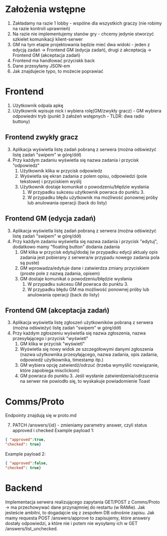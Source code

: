 # Założenia wstępne
1. Zakładamy na razie 1 lobby - wspólne dla wszystkich graczy (nie robimy na razie kontroli uprawnień)
2. Na razie nie implementujemy stanów gry - chcemy jedynie stworzyć szkielet komunikacji klient-serwer
3. GM na tym etapie projektowania będzie mieć dwa widoki - jeden z edycją zadań -> Frontend GM (edycja zadań), drugi z akceptacją -> Frontend GM (akceptacja zadań)
4. Frontend ma handlować przyciskk back
5. Dane przesyłamy JSON-em
6. Jak znajdujecie typo, to możecie poprawiać

# Frontend
1. Użytkownik odpala apkę
2. Użytkownik wpisuje nick i wybiera rolę(GM/zwykły gracz) - GM wybiera odpowiedni tryb (punkt 3 założeń wstępnych - TLDR: dwa radio buttony)

## Frontend zwykły gracz
3. Aplikacja wyświetla listę zadań pobraną z serwera (można odświeżyć listę zadań "swipem" w górę/dół)
4. Przy każdym zadaniu wyświetla się nazwa zadania i przycisk "odpowiedz"
    1. Użytkownik klika w przycisk odpowiedz
    2. Wyświetla się ekran zadania z polem opisu, odpowiedzi (pole tekstowe) i przyciskiem wyślij
    3. Użytkownik dostaje komunikat o powodzeniu/błędzie wysłania
        1. W przypadku sukcesu użytkownik powraca do punktu 3.
        2. W przypadku błędu użytkownik ma możliwość ponownej próby lub anulowania operacji (back do listy)

## Frontend GM (edycja zadań)
3. Aplikacja wyświetla listę zadań pobraną z serwera (można odświeżyć listę zadań "swipem" w górę/dół)
4. Przy każdym zadaniu wyświetla się nazwa zadania i przycisk "edytuj", dodatkowo mamy "floating button" dodania zadania
    1. GM klika w przycisk edytuj/dodaj (w przypadku edycji aktualy opis zadania jest pobierany z serwera/w przypadu nowego zadania pola są puste)
    2. GM wprowadza/edytuje dane i zatwierdza zmiany przyciskiem (proste pole z nazwą zadania, opisem)
    3. GM dostaje komunikat o powodzeniu/błędzie wysłania
        1. W przypadku sukcesu GM powraca do punktu 3.
        2. W przypadku błędu GM ma możliwość ponownej próby lub anulowania operacji (back do listy)

## Frontend GM (akceptacja zadań)
3. Aplikacja wyświetla listę zgłoszeń użytkowników pobraną z serwera (można odświeżyć listę zadań "swipem" w górę/dół)
4. Przy każdym zgłoszeniu wyświetla się nazwa zgłoszenia, nazwa przesyłającego i przycisk "wyświetl"
    1. GM klika w przycisk "wyświetl"
    2. Wyświetla się nowy widok ze szczegółowymi danymi zgłoszenia (nazwa użytkownika przesyłającego, nazwa zadania, opis zadania, odpowiedź użytkownika, timestamp itp.)
    3. GM wybiera opcję zatwierdź/odrzuć (trzeba wymyślić rozwiązanie, które zapobiega misclickom)
    4. GM powraca do punktu 3. Jeśli wysłanie zatwierdzenia/odrzucenia na serwer nie powiodło się, to wyskakuje powiadomienie Toast

# Comms/Proto
Endpointy znajdują się w proto.md


7. PATCH /answers/{id} - zmieniamy parametry answer, czyli status approved i checked 
Example payload 1:
```JSON
{ "approved":true,
"checked": true}
```

Example payload 2:
```JSON
{ "approved":false,
"checked": true}
```

# Backend
Implementacja serwera realizującego zapytania GET/POST z Comms/Proto -> ma przechowywać dane przynajmniej do restartu (w RAMie). Jak jesteście ambitni, to dogadajcie się z zespołem DB odnośnie zapisu. Jak mamy requesta POST /answers/approve to zapisujemy, które answery dostały odpowiedzi, a które nie i potem nie wysyłamy ich w GET /answers/list_unchecked.

